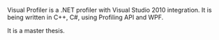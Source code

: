 Visual Profiler is a .NET profiler with Visual Studio 2010 integration. It is being written in C++, C#, using Profiling API and WPF.

It is a master thesis.